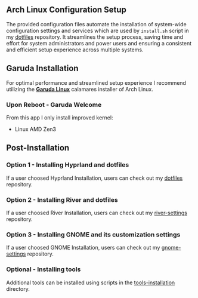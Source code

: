 ## Arch Linux Configuration Setup
The provided configuration files automate the installation of system-wide configuration settings and services which are used by `install.sh` script in my [dotfiles](https://github.com/Twilight4/dotfiles/) repository.
It streamlines the setup process, saving time and effort for system administrators and power users and ensuring a consistent and efficient setup experience across multiple systems.

## Garuda Installation
For optimal performance and streamlined setup experience I recommend utilizing the **[Garuda Linux](https://garudalinux.org/)** calamares installer of Arch Linux.

### Upon Reboot - Garuda Welcome
From this app I only install improved kernel:
 - Linux AMD Zen3

## Post-Installation
### Option 1 - Installing Hyprland and dotfiles
If a user choosed Hyprland Installation, users can check out my [dotfiles](https://github.com/Twilight4/dotfiles/) repository.

### Option 2 - Installing River and dotfiles
If a user choosed River Installation, users can check out my [river-settings](https://github.com/Twilight4/river-settings/) repository.

### Option 3 - Installing GNOME and its customization settings
If a user choosed GNOME Installation, users can check out my [gnome-settings](https://github.com/Twilight4/gnome-settings/) repository.

### Optional - Installing tools
Additional tools can be installed using scripts in the [tools-installation](https://github.com/Twilight4/arch-setup/tree/main/tools-installation) directory.
